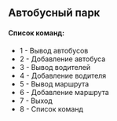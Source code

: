 ## Автобусный парк

#### Список команд:

- 1 - Вывод автобусов
- 2 - Добавление автобуса
- 3 - Вывод водителей
- 4 - Добавление водителя
- 5 - Вывод маршрута
- 6 - Добавление маршрута
- 7 - Выход
- 8 - Список команд